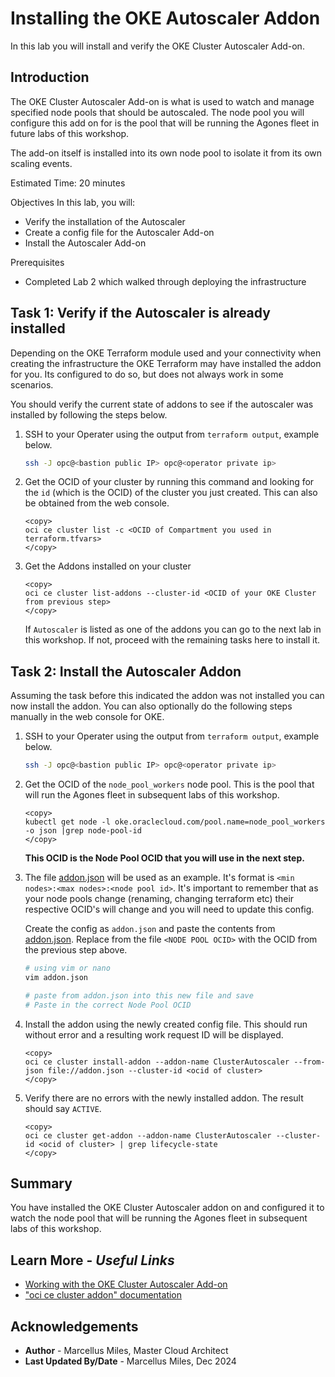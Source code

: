 # Installing the OKE Autoscaler Addon

In this lab you will install and verify the OKE Cluster Autoscaler Add-on.

## Introduction

The OKE Cluster Autoscaler Add-on is what is used to watch and manage specified node pools that should be autoscaled.  The node pool you will configure this add on for is the pool that will be running the Agones fleet in future labs of this workshop.

The add-on itself is installed into its own node pool to isolate it from its own scaling events.


Estimated Time: 20 minutes

Objectives
In this lab, you will:
 - Verify the installation of the Autoscaler
 - Create a config file for the Autoscaler Add-on
 - Install the Autoscaler Add-on

Prerequisites
 - Completed Lab 2 which walked through deploying the infrastructure

## **Task 1**: Verify if the Autoscaler is already installed

Depending on the OKE Terraform module used and your connectivity when creating the infrastructure the OKE Terraform may have installed the addon for you.  Its configured to do so, but does not always work in some scenarios.

You should verify the current state of addons to see if the autoscaler was installed by following the steps below.

1. SSH to your Operater using the output from `terraform output`, example below.

    ```bash
    ssh -J opc@<bastion public IP> opc@<operator private ip>
    ```

2. Get the OCID of your cluster by running this command and looking for the `id` (which is the OCID) of the cluster you just created.  This can also be obtained from the web console.

    ````shell
    <copy>
    oci ce cluster list -c <OCID of Compartment you used in terraform.tfvars>
    </copy>
    ````

3. Get the Addons installed on your cluster

    ````shell
    <copy>
    oci ce cluster list-addons --cluster-id <OCID of your OKE Cluster from previous step>
    </copy>
    ````

   If `Autoscaler` is listed as one of the addons you can go to the next lab in this workshop.  If not, proceed with the remaining tasks here to install it.

## **Task 2**: Install the Autoscaler Addon

Assuming the task before this indicated the addon was not installed you can now install the addon.  You can also optionally do the following steps manually in the web console for OKE.

1. SSH to your Operater using the output from `terraform output`, example below.

    ```bash
    ssh -J opc@<bastion public IP> opc@<operator private ip>
    ```

2. Get the OCID of the `node_pool_workers` node pool. This is the pool that will run the Agones fleet in subsequent labs of this workshop.

    ````shell
    <copy>
    kubectl get node -l oke.oraclecloud.com/pool.name=node_pool_workers -o json |grep node-pool-id
    </copy>
    ````

   **This OCID is the Node Pool OCID that you will use in the next step.**

3. The file [addon.json](./files/addon.json) will be used as an example. It's format is `<min nodes>:<max nodes>:<node pool id>`. It's important to remember that as your node pools change (renaming, changing terraform etc) their respective OCID's will change and you will need to update this config.

   Create the config as `addon.json` and paste the contents from [addon.json](./files/addon.json). Replace from the file `<NODE POOL OCID>` with the OCID from the previous step above.

    ```bash
    # using vim or nano
    vim addon.json

    # paste from addon.json into this new file and save
    # Paste in the correct Node Pool OCID
    ```

4. Install the addon using the newly created config file.  This should run without error and a resulting work request ID will be displayed.


    ````shell
    <copy>
    oci ce cluster install-addon --addon-name ClusterAutoscaler --from-json file://addon.json --cluster-id <ocid of cluster>
    </copy>
    ````

5. Verify there are no errors with the newly installed addon. The result should say `ACTIVE`.

    ````shell
    <copy>
    oci ce cluster get-addon --addon-name ClusterAutoscaler --cluster-id <ocid of cluster> | grep lifecycle-state
    </copy>
    ````

## **Summary**

You have installed the OKE Cluster Autoscaler addon on and configured it to watch the node pool that will be running the Agones fleet in subsequent labs of this workshop.

## Learn More - *Useful Links*

- [Working with the OKE Cluster Autoscaler Add-on](https://docs.oracle.com/en-us/iaas/Content/ContEng/Tasks/contengusingclusterautoscaler_topic-Working_with_Cluster_Autoscaler_as_Cluster_Add-on.htm)
- ["oci ce cluster addon" documentation](https://docs.oracle.com/en-us/iaas/tools/oci-cli/3.50.3/oci_cli_docs/cmdref/ce/cluster.html)

## **Acknowledgements**

 - **Author** - Marcellus Miles, Master Cloud Architect
 - **Last Updated By/Date** - Marcellus Miles, Dec 2024